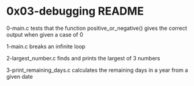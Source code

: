# 0x03-debugging README

0-main.c tests that the function positive_or_negative() gives the correct output when given a case of 0

1-main.c breaks an infinite loop

2-largest_number.c finds and prints the largest of 3 numbers

3-print_remaining_days.c calculates the remaining days in a year from a given date
